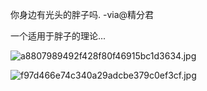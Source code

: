 
你身边有光头的胖子吗. -via@精分君

一个适用于胖子的理论...

![a8807989492f428f80f46915bc1d3634.jpg](https://wxlzmt.github.io/cdn1/ext/qw/groups/30053/a8807989492f428f80f46915bc1d3634.jpg)

![f97d466e74c340a29adcbe379c0ef3cf.jpg](https://wxlzmt.github.io/cdn1/ext/qw/groups/30053/f97d466e74c340a29adcbe379c0ef3cf.jpg)

